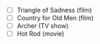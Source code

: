 - [ ] Triangle of Sadness (film)
- [ ] Country for Old Men (film)
- [ ] Archer (TV show)
- [ ] Hot Rod (movie)